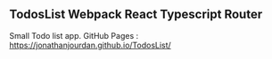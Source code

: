 ## TodosList Webpack React Typescript Router

Small Todo list app.
GitHub Pages : https://jonathanjourdan.github.io/TodosList/